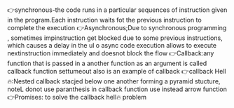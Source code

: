 👉synchronous-the code runs in a particular sequences of instruction given in the program.Each instruction waits fot the previous instruction to complete the execution
👉Asynchronous;Due to synchronous programming , sometimes impinstruction get blocked due to some previous instructions, which causes a delay in the ul o async code execution allows to execute nextinstruction immediately and doesnot block the flow
👉Callback:any function that is passed in a another function as an argument is called callback function
settumeout also is an example of callback 
👉callback Hell🔥:Nested callback stacjed below one another forming a pyramid stucture,
noteL donot use paranthesis in callback function use instead arrow function
👉Promises: to solve the callback hell🔥 problem